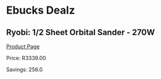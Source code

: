 
# Ebucks Dealz
## Ryobi: 1/2 Sheet Orbital Sander - 270W
[Product Page](https://www.ebucks.com/web/shop/productSelected.do?prodId=335522493&catId=717342768)

Price: R3339.00

Savings: 256.0


	